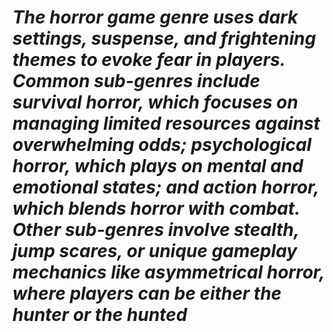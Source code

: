 # _The horror game genre uses dark settings, suspense, and frightening themes to evoke fear in players. Common sub-genres include survival horror, which focuses on managing limited resources against overwhelming odds; psychological horror, which plays on mental and emotional states; and action horror, which blends horror with combat. Other sub-genres involve stealth, jump scares, or unique gameplay mechanics like asymmetrical horror, where players can be either the hunter or the hunted_
